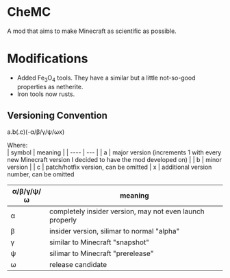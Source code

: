 # CheMC
A mod that aims to make Minecraft as scientific as possible. 

# Modifications
- Added Fe<sub>3</sub>O<sub>4</sub> tools. They have a similar but a little not-so-good properties as netherite.
- Iron tools now rusts.


## Versioning Convention
a.b(.c)(-α/β/γ/ψ/ωx)

Where:<br>
| symbol | meaning |
| ---- | --- |
| a | major version (increments 1 with every new Minecraft version I decided to have the mod developed on) |
| b | minor version |
| c | patch/hotfix version, can be omitted |
x | additional version number, can be omitted

| α/β/γ/ψ/ω | meaning |
| -- | -- |
α | completely insider version, may not even launch properly<br>
β | insider version, silimar to normal "alpha"<br>
γ | similar to Minecraft "snapshot"<br>
ψ | silimar to Minecraft "prerelease"<br>
ω | release candidate<br>

